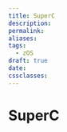 ```yaml
---
title: SuperC
description: 
permalink: 
aliases: 
tags:
  - zOS
draft: true
date: 
cssclasses:
---
```


# SuperC

